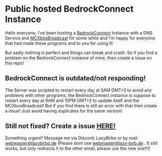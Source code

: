 # Public hosted BedrockConnect Instance
Hello everyone, i've been hosting a [BedrockConnect](https://github.com/Pugmatt/BedrockConnect) Instance with a DNS Service and [MCXboxBroadcast](https://github.com/rtm516/MCXboxBroadcast) for some while and I'm happy for everyone that had made these programs and to you for using it!

But sadly nothing is perfect and things can break and crash. So if you find a problem on the BedrockConnect instance of mine, then create a issue on this repo! 

## BedrockConnect is outdated/not responding!
The Server was scripted to restart every day at 5AM GMT+2 to avoid any problems with other programs, the BedrockConnect instance is suppose to restart every day at 6AM and 10PM GMT+2 to update itself and the MCXboxBroadcast! But if you find there is still an error with that then create a issue! Just avoid having duplicates for the same version!



## Still not fixed? Create a issue [HERE!](https://github.com/LazyBirb/LazyBirb/issues/new/choose)
Something urgent? Message me via Discord: LazyBirbo or by mail: webmaster@lazybirbo.de (Please dont use webmaster@lazy-birb.de . It still works, but only redirects it to the other email, please use the new one!!!)
